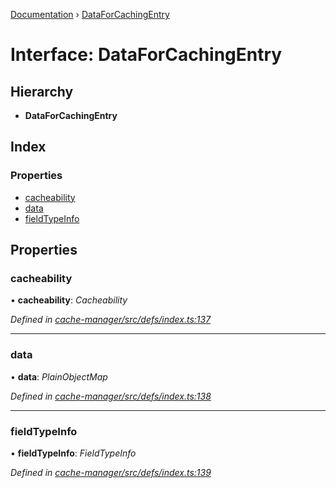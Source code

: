 [Documentation](../README.md) › [DataForCachingEntry](dataforcachingentry.md)

# Interface: DataForCachingEntry

## Hierarchy

* **DataForCachingEntry**

## Index

### Properties

* [cacheability](dataforcachingentry.md#cacheability)
* [data](dataforcachingentry.md#data)
* [fieldTypeInfo](dataforcachingentry.md#fieldtypeinfo)

## Properties

###  cacheability

• **cacheability**: *Cacheability*

*Defined in [cache-manager/src/defs/index.ts:137](https://github.com/badbatch/graphql-box/blob/f858dbf/packages/cache-manager/src/defs/index.ts#L137)*

___

###  data

• **data**: *PlainObjectMap*

*Defined in [cache-manager/src/defs/index.ts:138](https://github.com/badbatch/graphql-box/blob/f858dbf/packages/cache-manager/src/defs/index.ts#L138)*

___

###  fieldTypeInfo

• **fieldTypeInfo**: *FieldTypeInfo*

*Defined in [cache-manager/src/defs/index.ts:139](https://github.com/badbatch/graphql-box/blob/f858dbf/packages/cache-manager/src/defs/index.ts#L139)*
